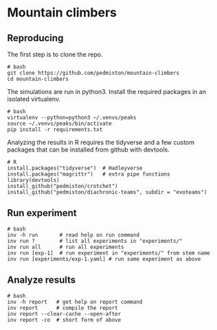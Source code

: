 # Mountain climbers

## Reproducing

The first step is to clone the repo.

    # bash
    git clone https://github.com/pedmiston/mountain-climbers
    cd mountain-climbers

The simulations are run in python3. Install the required
packages in an isolated virtualenv.

    # bash
    virtualenv --python=python3 ~/.venvs/peaks
    source ~/.venvs/peaks/bin/activate
    pip install -r requirements.txt

Analyzing the results in R requires the tidyverse and a few
custom packages that can be installed from github with devtools.

    # R
    install.packages("tidyverse")  # Hadleyverse
    install.packages("magrittr")   # extra pipe functions
    library(devtools)
    install_github("pedmiston/crotchet")
    install_github("pedmiston/diachronic-teams", subdir = "evoteams")

## Run experiment

    # bash
    inv -h run       # read help on run command
    inv run ?        # list all experiments in "experiments/"
    inv run all      # run all experiments
    inv run [exp-1]  # run experiment in "experiments/" from stem name
    inv run [experiments/exp-1.yaml] # run same experiment as above

## Analyze results

    # bash
    inv -h report   # get help on report command
    inv report      # compile the report
    inv report --clear-cache --open-after
    inv report -co  # short form of above
